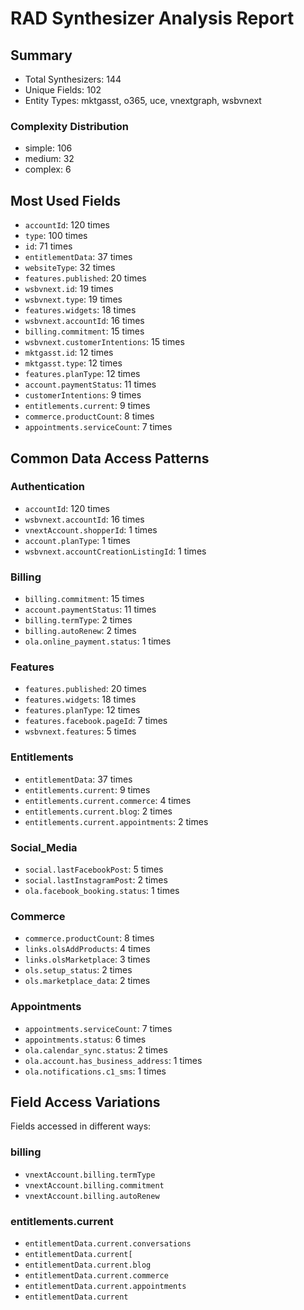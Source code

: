 # RAD Synthesizer Analysis Report

## Summary
- Total Synthesizers: 144
- Unique Fields: 102
- Entity Types: mktgasst, o365, uce, vnextgraph, wsbvnext

### Complexity Distribution
- simple: 106
- medium: 32
- complex: 6

## Most Used Fields
- `accountId`: 120 times
- `type`: 100 times
- `id`: 71 times
- `entitlementData`: 37 times
- `websiteType`: 32 times
- `features.published`: 20 times
- `wsbvnext.id`: 19 times
- `wsbvnext.type`: 19 times
- `features.widgets`: 18 times
- `wsbvnext.accountId`: 16 times
- `billing.commitment`: 15 times
- `wsbvnext.customerIntentions`: 15 times
- `mktgasst.id`: 12 times
- `mktgasst.type`: 12 times
- `features.planType`: 12 times
- `account.paymentStatus`: 11 times
- `customerIntentions`: 9 times
- `entitlements.current`: 9 times
- `commerce.productCount`: 8 times
- `appointments.serviceCount`: 7 times

## Common Data Access Patterns

### Authentication
- `accountId`: 120 times
- `wsbvnext.accountId`: 16 times
- `vnextAccount.shopperId`: 1 times
- `account.planType`: 1 times
- `wsbvnext.accountCreationListingId`: 1 times

### Billing
- `billing.commitment`: 15 times
- `account.paymentStatus`: 11 times
- `billing.termType`: 2 times
- `billing.autoRenew`: 2 times
- `ola.online_payment.status`: 1 times

### Features
- `features.published`: 20 times
- `features.widgets`: 18 times
- `features.planType`: 12 times
- `features.facebook.pageId`: 7 times
- `wsbvnext.features`: 5 times

### Entitlements
- `entitlementData`: 37 times
- `entitlements.current`: 9 times
- `entitlements.current.commerce`: 4 times
- `entitlements.current.blog`: 2 times
- `entitlements.current.appointments`: 2 times

### Social_Media
- `social.lastFacebookPost`: 5 times
- `social.lastInstagramPost`: 2 times
- `ola.facebook_booking.status`: 1 times

### Commerce
- `commerce.productCount`: 8 times
- `links.olsAddProducts`: 4 times
- `links.olsMarketplace`: 3 times
- `ols.setup_status`: 2 times
- `ols.marketplace_data`: 2 times

### Appointments
- `appointments.serviceCount`: 7 times
- `appointments.status`: 6 times
- `ola.calendar_sync.status`: 2 times
- `ola.account.has_business_address`: 1 times
- `ola.notifications.c1_sms`: 1 times

## Field Access Variations
Fields accessed in different ways:

### billing
- `vnextAccount.billing.termType`
- `vnextAccount.billing.commitment`
- `vnextAccount.billing.autoRenew`

### entitlements.current
- `entitlementData.current.conversations`
- `entitlementData.current[`
- `entitlementData.current.blog`
- `entitlementData.current.commerce`
- `entitlementData.current.appointments`
- `entitlementData.current`

